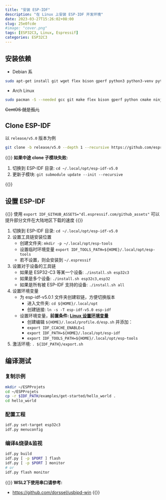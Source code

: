 ```yaml
---
title: "安装 ESP-IDF"
description: "在 Linux 上安装 ESP-IDF 开发环境"
date: 2023-03-27T15:26:02+08:00
slug: 25e0fcde
#image: "cover.png"
tags: [ESP32C3, Linux, Espressif]
categories: ESP32C3
---
```


## 安装依赖

- Debian 系

```bash
sudo apt-get install git wget flex bison gperf python3 python3-venv python3-setuptools cmake ninja-build ccache libffi-dev libssl-dev dfu-util libusb-1.0-0
```

- Arch Linux

```bash
sudo pacman -S --needed gcc git make flex bison gperf python cmake ninja ccache dfu-util libusb
```

~~CentOS 就是孤儿~~

## Clone ESP-IDF

以 `release/v5.0` 版本为例

```bash
git clone -b release/v5.0 --depth 1 --recursive https://github.com/espressif/esp-idf.git ${HOME}/.local/opt/esp-idf-v5.0
```

{{<hint info>}}
**如果中途 clone 子模块失败:**

1. 切换到 ESP-IDF 目录: `cd ~/.local/opt/esp-idf-v5.0`
2. 更新子模块: `git submodule update --init --recursive`

{{</hint>}}

## 设置 ESP-IDF

{{<hint info>}}
使用 `export IDF_GITHUB_ASSETS="dl.espressif.com/github_assets"` 可以提升部分文件在大陆地区下载的速度
{{</hint>}}

1. 切换到 ESP-IDF 目录: `cd ~/.local/opt/esp-idf-v5.0`
1. 设置工具链安装位置
    - 创建文件夹: `mkdir -p ~/.local/opt/esp-tools`
    - 设置临时环境变量 `export IDF_TOOLS_PATH=${HOME}/.local/opt/esp-tools`
    - 若不设置，则会安装到 `~/.espressif`
1. 设置对于设备的工具链
    - 如果是 ESP32-C3 等某一个设备: `./install.sh esp32c3`
    - 如果是多个设备: `./install.sh esp32c3,esp32`
    - 如果是所有被 ESP-IDF 支持的设备: `./install.sh all`
1. 设置环境变量
    - 为 esp-idf-v5.0.1 文件夹创建软链，方便切换版本
        - 进入文件夹: `cd ${HOME}/.local/opt`
        - 创建链接: `ln -s -T esp-idf-v5.0 esp-idf`
    - 设置环境变量，**前置条件: [Linux 设置环境变量](/post/0e62ab6b/)**
        - 创建编辑 `${HOME}/.local/profile.d/esp.sh` 并添加：
        - `export IDF_CCACHE_ENABLE=1`
        - `export IDF_PATH=${HOME}/.local/opt/esp-idf`
        - `export IDF_TOOLS_PATH=${HOME}/.local/opt/esp-tools`
1. 激活环境: `. ${IDF_PATH}/export.sh`

## 编译测试

### 复制示例

```bash
mkdir ~/ESPProjets
cd ~/ESPProjets
cp -r $IDF_PATH/examples/get-started/hello_world .
cd hello_world
```

### 配置工程

```bash
idf.py set-target esp32c3
idf.py menuconfig
```

### 编译&烧录&监视

```bash
idf.py build
idf.py [ -p $PORT ] flash
idf.py [ -p $PORT ] monitor
# or
idf.py flash monitor
```

{{<hint info>}}
**WSL2下使用串口请参考:**

- <https://github.com/dorssel/usbipd-win>
{{</hint>}}

